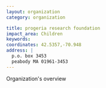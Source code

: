 ```yaml
---
layout: organization
category: organization

title: progeria research foundation
impact_area: Children
keywords: 
coordinates: 42.5357,-70.948
address: |
  p.o. box 3453
  peabody MA 01961-3453
---
```

Organization's overview
